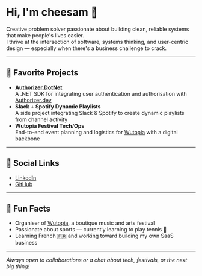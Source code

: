 # Hi, I'm cheesam 👋

Creative problem solver passionate about building clean, reliable systems that make people's lives easier.  
I thrive at the intersection of software, systems thinking, and user-centric design — especially when there's a business challenge to crack.

---

## 🚀 Favorite Projects

- **[Authorizer.DotNet](https://github.com/cheesam/Authorizer.DotNet)**  
  A .NET SDK for integrating user authentication and authorisation with [Authorizer.dev](https://www.authorizer.dev/)
- **Slack + Spotify Dynamic Playlists**  
  A side project integrating Slack & Spotify to create dynamic playlists from channel activity
- **Wutopia Festival Tech/Ops**  
  End-to-end event planning and logistics for [Wutopia](https://wutopia.com) with a digital backbone

---

## 🔗 Social Links

- [LinkedIn](https://www.linkedin.com/in/cheesam/)  
- [GitHub](https://github.com/cheesam)

---

## 🎸 Fun Facts

- Organiser of [Wutopia](https://wutopia.com), a boutique music and arts festival
- Passionate about sports — currently learning to play tennis 🎾
- Learning French 🇫🇷 and working toward building my own SaaS business

---

_Always open to collaborations or a chat about tech, festivals, or the next big thing!_
